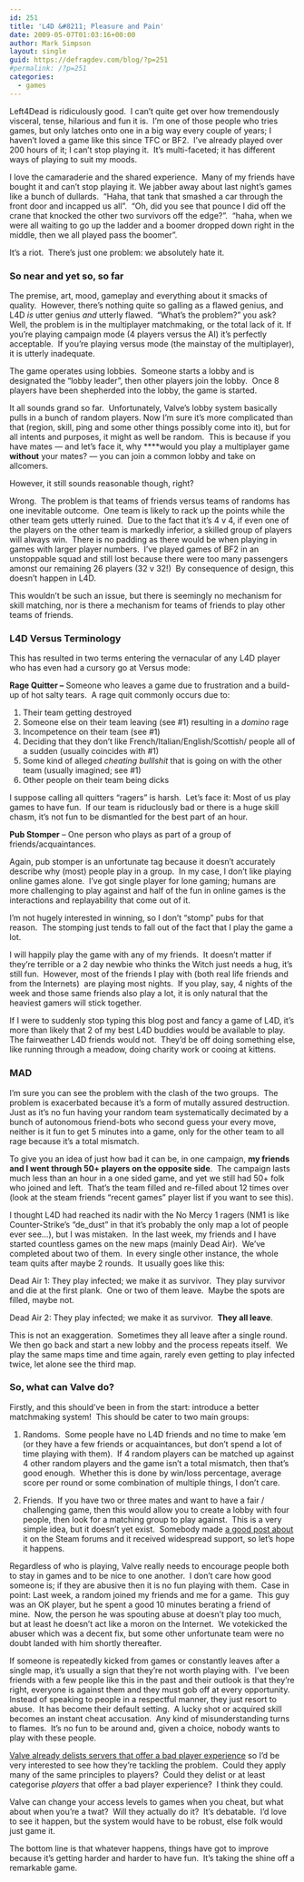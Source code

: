 ```yaml
---
id: 251
title: 'L4D &#8211; Pleasure and Pain'
date: 2009-05-07T01:03:16+00:00
author: Mark Simpson
layout: single
guid: https://defragdev.com/blog/?p=251
#permalink: /?p=251
categories:
  - games
---
```

Left4Dead is ridiculously good.  I can&#8217;t quite get over how tremendously visceral, tense, hilarious and fun it is.  I&#8217;m one of those people who tries games, but only latches onto one in a big way every couple of years; I haven&#8217;t loved a game like this since TFC or BF2.  I&#8217;ve already played over 200 hours of it; I can&#8217;t stop playing it.  It&#8217;s multi-faceted; it has different ways of playing to suit my moods.

I love the camaraderie and the shared experience.  Many of my friends have bought it and can&#8217;t stop playing it. We jabber away about last night&#8217;s games like a bunch of dullards.  &#8220;Haha, that tank that smashed a car through the front door and incapped us all&#8221;.  &#8220;Oh, did you see that pounce I did off the crane that knocked the other two survivors off the edge?&#8221;.  &#8220;haha, when we were all waiting to go up the ladder and a boomer dropped down right in the middle, then we all played pass the boomer&#8221;.

It&#8217;s a riot.  There&#8217;s just one problem: we absolutely hate it.

### So near and yet so, so far

The premise, art, mood, gameplay and everything about it smacks of quality.  However, there&#8217;s nothing quite so galling as a flawed genius, and L4D _is_ utter genius _and_ utterly flawed.  &#8220;What&#8217;s the problem?&#8221; you ask?  Well, the problem is in the multiplayer matchmaking, or the total lack of it. If you&#8217;re playing campaign mode (4 players versus the AI) it&#8217;s perfectly acceptable.  If you&#8217;re playing versus mode (the mainstay of the multiplayer), it is utterly inadequate.

The game operates using lobbies.  Someone starts a lobby and is designated the &#8220;lobby leader&#8221;, then other players join the lobby.  Once 8 players have been shepherded into the lobby, the game is started.

It all sounds grand so far.  Unfortunately, Valve&#8217;s lobby system basically pulls in a bunch of random players. Now I&#8217;m sure it&#8217;s more complicated than that (region, skill, ping and some other things possibly come into it), but for all intents and purposes, it might as well be random.  This is because if you have mates &#8212; and let&#8217;s face it, why ****would you play a multiplayer game **without** your mates? &#8212; you can join a common lobby and take on allcomers.

However, it still sounds reasonable though, right?

Wrong.  The problem is that teams of friends versus teams of randoms has one inevitable outcome.  One team is likely to rack up the points while the other team gets utterly ruined.  Due to the fact that it&#8217;s 4 v 4, if even one of the players on the other team is markedly inferior, a skilled group of players will always win.  There is no padding as there would be when playing in games with larger player numbers.  I&#8217;ve played games of BF2 in an unstoppable squad and still lost because there were too many passengers amonst our remaining 26 players (32 v 32!)  By consequence of design, this doesn&#8217;t happen in L4D.

This wouldn&#8217;t be such an issue, but there is seemingly no mechanism for skill matching, nor is there a mechanism for teams of friends to play other teams of friends.

### L4D Versus Terminology

This has resulted in two terms entering the vernacular of any L4D player who has even had a cursory go at Versus mode:

**Rage Quitter &#8211;** Someone who leaves a game due to frustration and a build-up of hot salty tears.  A rage quit commonly occurs due to:

  1. Their team getting destroyed
  2. Someone else on their team leaving (see #1) resulting in a _domino_ rage
  3. Incompetence on their team (see #1)
  4. Deciding that they don&#8217;t like French/Italian/English/Scottish/<insert nationality here> people all of a sudden (usually coincides with #1)
  5. Some kind of alleged _cheating_ _bulllshit_ that is going on with the other team (usually imagined; see #1)
  6. Other people on their team being dicks

I suppose calling all quitters &#8220;ragers&#8221; is harsh.  Let&#8217;s face it: Most of us play games to have fun.  If our team is riduclously bad or there is a huge skill chasm, it&#8217;s not fun to be dismantled for the best part of an hour.

**Pub Stomper** &#8211; One person who plays as part of a group of friends/acquaintances.

Again, pub stomper is an unfortunate tag because it doesn&#8217;t accurately describe why (most) people play in a group.  In my case, I don&#8217;t like playing online games alone.  I&#8217;ve got single player for lone gaming; humans are more challenging to play against and half of the fun in online games is the interactions and replayability that come out of it.

I&#8217;m not hugely interested in winning, so I don&#8217;t &#8220;stomp&#8221; pubs for that reason.  The stomping just tends to fall out of the fact that I play the game a lot.

I will happily play the game with any of my friends.  It doesn&#8217;t matter if they&#8217;re terrible or a 2 day newbie who thinks the Witch just needs a hug, it&#8217;s still fun.  However, most of the friends I play with (both real life friends and from the Internets)  are playing most nights.  If you play, say, 4 nights of the week and those same friends also play a lot, it is only natural that the heaviest gamers will stick together.

If I were to suddenly stop typing this blog post and fancy a game of L4D, it&#8217;s more than likely that 2 of my best L4D buddies would be available to play.  The fairweather L4D friends would not.  They&#8217;d be off doing something else, like running through a meadow, doing charity work or cooing at kittens.

### MAD

I&#8217;m sure you can see the problem with the clash of the two groups.  The problem is exacerbated because it&#8217;s a form of mutally assured destruction.  Just as it&#8217;s no fun having your random team systematically decimated by a bunch of autonomous friend-bots who second guess your every move, neither is it fun to get 5 minutes into a game, only for the other team to all rage because it&#8217;s a total mismatch.

To give you an idea of just how bad it can be, in one campaign, **my friends and I went through 50+ players on the opposite side**.  The campaign lasts much less than an hour in a one sided game, and yet we still had 50+ folk who joined and left.  That&#8217;s the team filled and re-filled about 12 times over (look at the steam friends &#8220;recent games&#8221; player list if you want to see this).

I thought L4D had reached its nadir with the No Mercy 1 ragers (NM1 is like Counter-Strike&#8217;s &#8220;de_dust&#8221; in that it&#8217;s probably the only map a lot of people ever see&#8230;), but I was mistaken.  In the last week, my friends and I have started countless games on the new maps (mainly Dead Air).  We&#8217;ve completed about two of them.  In every single other instance, the whole team quits after maybe 2 rounds.  It usually goes like this:

Dead Air 1: They play infected; we make it as survivor.  They play survivor and die at the first plank.  One or two of them leave.  Maybe the spots are filled, maybe not.

Dead Air 2: They play infected; we make it as survivor.  **They all leave**.

This is not an exaggeration.  Sometimes they all leave after a single round. We then go back and start a new lobby and the process repeats itself.  We play the same maps time and time again, rarely even getting to play infected twice, let alone see the third map.

### So, what can Valve do?

Firstly, and this should&#8217;ve been in from the start: introduce a better matchmaking system!  This should be cater to two main groups:

1. Randoms.  Some people have no L4D friends and no time to make &#8217;em (or they have a few friends or acquaintances, but don&#8217;t spend a lot of time playing with them).  If 4 random players can be matched up against 4 other random players and the game isn&#8217;t a total mismatch, then that&#8217;s good enough.  Whether this is done by win/loss percentage, average score per round or some combination of multiple things, I don&#8217;t care.

2. Friends.  If you have two or three mates and want to have a fair / challenging game, then this would allow you to create a lobby with four people, then look for a matching group to play against.  This is a very simple idea, but it doesn&#8217;t yet exist.  Somebody made [a good post about](http://forums.steampowered.com/forums/showthread.php?t=781382) it on the Steam forums and it received widespread support, so let&#8217;s hope it happens.

Regardless of who is playing, Valve really needs to encourage people both to stay in games and to be nice to one another.  I don&#8217;t care how good someone is; if they are abusive then it is no fun playing with them.  Case in point: Last week, a random joined my friends and me for a game.  This guy was an OK player, but he spent a good 10 minutes berating a friend of mine.  Now, the person he was spouting abuse at doesn&#8217;t play too much, but at least he doesn&#8217;t act like a moron on the Internet.  We votekicked the abuser which was a decent fix, but some other unfortunate team were no doubt landed with him shortly thereafter.

If someone is repeatedly kicked from games or constantly leaves after a single map, it&#8217;s usually a sign that they&#8217;re not worth playing with.  I&#8217;ve been friends with a few people like this in the past and their outlook is that they&#8217;re right, everyone is against them and they must gob off at every opportunity.  Instead of speaking to people in a respectful manner, they just resort to abuse.  It has become their default setting.  A lucky shot or acquired skill becomes an instant cheat accusation.  Any kind of misunderstanding turns to flames.  It&#8217;s no fun to be around and, given a choice, nobody wants to play with these people.

[Valve already delists servers that offer a bad player experience](http://www.teamfortress.com/post.php?id=2338) so I&#8217;d be very interested to see how they&#8217;re tackling the problem.  Could they apply many of the same principles to players?  Could they delist or at least categorise _players_ that offer a bad player experience?  I think they could.

Valve can change your access levels to games when you cheat, but what about when you&#8217;re a twat?  Will they actually do it?  It&#8217;s debatable.  I&#8217;d love to see it happen, but the system would have to be robust, else folk would just game it.

The bottom line is that whatever happens, things have got to improve because it&#8217;s getting harder and harder to have fun.  It&#8217;s taking the shine off a remarkable game.